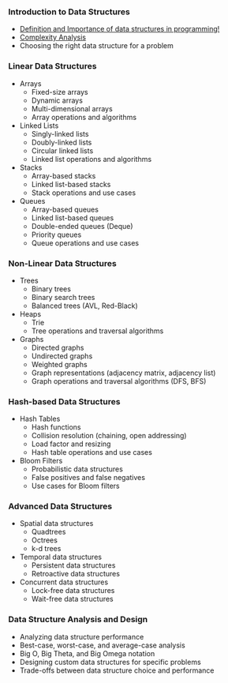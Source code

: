 ### Introduction to Data Structures
* [Definition and Importance of data structures in programming!](/datastructure/definition.md)
* [Complexity Analysis](/datastructure/)
* Choosing the right data structure for a problem

### Linear Data Structures
* Arrays
  * Fixed-size arrays
  * Dynamic arrays
  * Multi-dimensional arrays
  * Array operations and algorithms
* Linked Lists
  * Singly-linked lists
  * Doubly-linked lists
  * Circular linked lists
  * Linked list operations and algorithms
* Stacks
  * Array-based stacks
  * Linked list-based stacks
  * Stack operations and use cases
* Queues
  * Array-based queues
  * Linked list-based queues
  * Double-ended queues (Deque)
  * Priority queues
  * Queue operations and use cases

### Non-Linear Data Structures

* Trees
  * Binary trees
  * Binary search trees
  * Balanced trees (AVL, Red-Black)
* Heaps
  * Trie
  * Tree operations and traversal algorithms
* Graphs
  * Directed graphs
  * Undirected graphs
  * Weighted graphs
  * Graph representations (adjacency matrix, adjacency list)
  * Graph operations and traversal algorithms (DFS, BFS)

### Hash-based Data Structures

* Hash Tables
  * Hash functions
  * Collision resolution (chaining, open addressing)
  * Load factor and resizing
  * Hash table operations and use cases
* Bloom Filters
  * Probabilistic data structures
  * False positives and false negatives
  * Use cases for Bloom filters

### Advanced Data Structures

* Spatial data structures
  * Quadtrees
  * Octrees
  * k-d trees
* Temporal data structures
  * Persistent data structures
  * Retroactive data structures
* Concurrent data structures
  * Lock-free data structures
  * Wait-free data structures

### Data Structure Analysis and Design
* Analyzing data structure performance
* Best-case, worst-case, and average-case analysis
* Big O, Big Theta, and Big Omega notation
* Designing custom data structures for specific problems
* Trade-offs between data structure choice and performance
